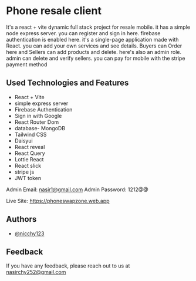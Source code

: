 # Phone resale client

It's a react + vite dynamic full stack project for resale mobile. it has a simple node express server. you can register and sign in here. firebase authentication is enabled here. it's a single-page application made with React. you can add your own services and see details. Buyers can Order here and Sellers can add products and delete. here's also an admin role. admin can delete and verify sellers.
you can pay for mobile with the stripe payment method


## Used Technologies and Features

- React + Vite
- simple express server
- Firebase Authentication
- Sign in with Google
- React Router Dom
- database- MongoDB
- Tailwind CSS
- Daisyui
- React reveal
- React Query
- Lottie React 
- React slick 
- stripe js
- JWT token

Admin Email: nasir1@gmail.com
Admin Password: 1212@@

Live Site: https://phoneswapzone.web.app

## Authors

- [@nicchy123](https://github.com/nicchy123)

## Feedback

If you have any feedback, please reach out to us at nasirchy252@gmail.com
